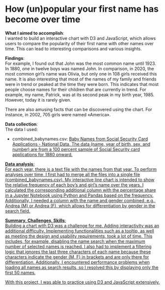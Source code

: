 # How (un)popular your first name has become over time

**What I aimed to accomplish**:\
I wanted to build an interactive chart with D3 and JavaScript, which allows users to compare the popularity of their first name with other names over time. This can lead to interesting comparisons and various insights.

**Findings**:\
For example, I found out that John was the most common name until 1923. In 1880, one in twelve boys was named John. In comparison, in 2020, the most common girl’s name was Olivia, but only one in 108 girls received this name. It is also interesting that most of the names of my family and friends were in trend or peaked at the time they were born. This indicates that most people choose names for their children that are currently in trend. For example, my name, Patrick, was at its second peak in my birth year, 1985. However, today it is rarely given.

There are also amusing facts that can be discovered using the chart. For instance, in 2002, 705 girls were named «America».

**Data collection**:\
The data I used:
- combined_babynames.csv: <a href="https://catalog.data.gov/dataset/baby-names-from-social-security-card-applications-national-data">Baby Names from Social Security Card Applications - National Data. The data (name, year of birth, sex, and number) are from a 100 percent sample of Social Security card applications for 1880 onward.

**Data analysis**:\
For each year, there is a text file with the names from that year. To perform analyses over time, I first had to merge all the files into a single file (combined_babynames.csv). My interactive line chart is intended to show the relative frequency of each boy’s and girl’s name over the years. I calculated the corresponding additional column with the percentage share in a Jupyter Notebook using Python and Pandas based on the frequency. Additionally, I needed a column with the name and gender combined, e.g., Andrea (M) or Andrea (F), which allows for differentiation by gender in the search field.

**Summary, Challenges, Skills**:\
Building a chart with D3 was a challenge for me. Adding interactivity was an additional difficulty. Implementing functionalities such as a tooltip, as well as meeting the design and usability requirements, took a lot of time. This includes, for example, disabling the name search when the maximum number of selected names is reached. I also had to implement a filtering logic that ignores the last three characters of each name because these characters indicate the gender (M, F) in brackets and are only there for differentiation. Additionally, I encountered performance problems when loading all names as search results, so I resolved this by displaying only the first 50 names.

With this project, I was able to practice using D3 and JavaScript extensively.
